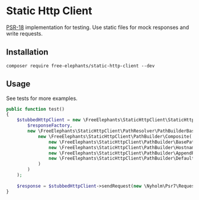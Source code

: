 # Static Http Client

[PSR-18](http://www.php-fig.org/psr/psr-18) implementation for testing. Use static files for mock responses and write requests. 

## Installation 

```shell
composer require free-elephants/static-http-client --dev
```

## Usage

See tests for more examples.

```php
public function test()
{
    $stubbedHttpClient = new \FreeElephants\StaticHttpClient\StaticHttpClient(
        $responseFactory, 
        new \FreeElephants\StaticHttpClient\PathResolver\PathBuilderBasedResolver(
            new \FreeElephants\StaticHttpClient\PathBuilder\Composite(
                new \FreeElephants\StaticHttpClient\PathBuilder\BasePath(__DIR__),
                new \FreeElephants\StaticHttpClient\PathBuilder\HostnameAsDirectory(),
                new \FreeElephants\StaticHttpClient\PathBuilder\AppendRequestPath(),
                new \FreeElephants\StaticHttpClient\PathBuilder\DefaultFileExtension('.json'),
            ) 
        )
    );
    
    $response = $stubbedHttpClient->sendRequest(new \Nyholm\Psr7\Request('GET', 'https://example.com/foo')); // resolved as __DIR__ . '/example.com/foo.json'  
}
```
